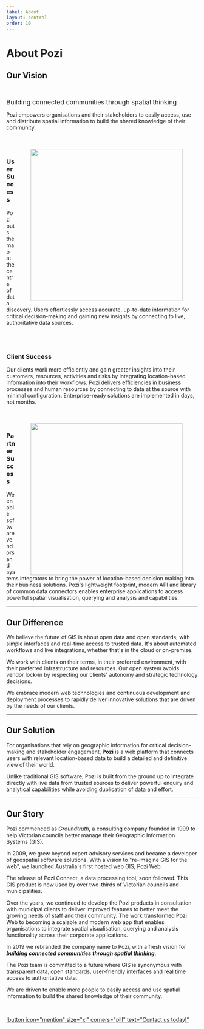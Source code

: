 ```yaml
---
label: About
layout: central
order: 10
---
```


# About Pozi

## Our Vision

<br/>

<big>Building connected communities through spatial thinking</big>

Pozi empowers organisations and their stakeholders to easily access, use and distribute spatial information to build the shared knowledge of their community.

<br clear="all" />
<br/>

<img src="/PoziWebsite/static/img/sssi-2022-010-crop.jpg" alt="" style="float:right;width:400px;margin:0px 40px;">

### User Success

Pozi puts the map at the centre of data discovery. Users effortlessly access accurate, up-to-date information for critical decision-making and gaining new insights by connecting to live, authoritative data sources.

<br clear="all" />
<br/>

### Client Success

Our clients work more efficiently and gain greater insights into their customers, resources, activities and risks by integrating location-based information into their workflows. Pozi delivers efficiencies in business processes and human resources by connecting to data at the source with minimal configuration. Enterprise-ready solutions are implemented in days, not months.

<br clear="all" />
<br/>

<img src="/PoziWebsite/static/img/sssi-2022-012-crop.jpg" alt="" style="float:right;width:400px;margin:0px 40px;">

### Partner Success

We enable software vendors and systems integrators to bring the power of location-based decision making into their business solutions. Pozi's lightweight footprint, modern API and library of common data connectors enables enterprise applications to access powerful spatial visualisation, querying and analysis and capabilities.

---

## Our Difference

We believe the future of GIS is about open data and open standards, with simple interfaces and real-time access to trusted data. It's about automated workflows and live integrations, whether that's in the cloud or on-premise.

We work with clients on their terms, in their preferred environment, with their preferred infrastructure and resources. Our open system avoids vendor lock-in by respecting our clients' autonomy and strategic technology decisions.

We embrace modern web technologies and continuous development and deployment processes to rapidly deliver innovative solutions that are driven by the needs of our clients.

---

## Our Solution

For organisations that rely on geographic information for critical decision-making and stakeholder engagement, **Pozi** is a web platform that connects users with relevant location-based data to build a detailed and definitive view of their world.

Unlike traditional GIS software, Pozi is built from the ground up to integrate directly with live data from trusted sources to deliver powerful enquiry and analytical capabilities while avoiding duplication of data and effort.

---

## Our Story

Pozi commenced as *Groundtruth*, a consulting company founded in 1999 to help Victorian councils better manage their Geographic Information Systems (GIS).

In 2009, we grew beyond expert advisory services and became a developer of geospatial software solutions. With a vision to "re-imagine GIS for the web", we launched Australia's first hosted web GIS, Pozi Web.

The release of Pozi Connect, a data processing tool, soon followed. This GIS product is now used by over two-thirds of Victorian councils and municipalities.

Over the years, we continued to develop the Pozi products in consultation with municipal clients to deliver improved features to better meet the growing needs of staff and their community. The work transformed Pozi Web to becoming a scalable and modern web app that enables organisations to integrate spatial visualisation, querying and analysis functionality across their corporate applications.

In 2019 we rebranded the company name to Pozi, with a fresh vision for ***building connected communities through spatial thinking***.

The Pozi team is committed to a future where GIS is synonymous with transparent data, open standards, user-friendly interfaces and real time access to authoritative data.

We are driven to enable more people to easily access and use spatial information to build the shared knowledge of their community.

<br/>

[!button icon="mention" size="xl" corners="pill" text="Contact us today!"](/contact/)
